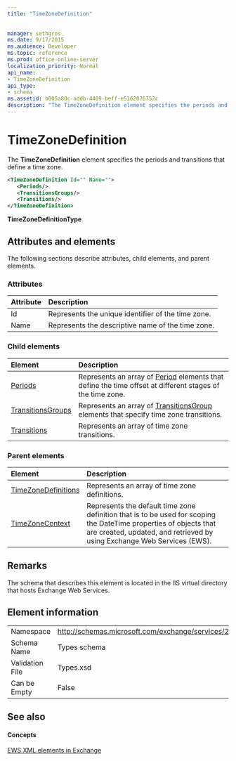 ```yaml
---
title: "TimeZoneDefinition"
 
 
manager: sethgros
ms.date: 9/17/2015
ms.audience: Developer
ms.topic: reference
ms.prod: office-online-server
localization_priority: Normal
api_name:
- TimeZoneDefinition
api_type:
- schema
ms.assetid: b005a80c-addb-4409-beff-e5162076752c
description: "The TimeZoneDefinition element specifies the periods and transitions that define a time zone."
---
```


# TimeZoneDefinition

The **TimeZoneDefinition** element specifies the periods and transitions that define a time zone. 
  
```XML
<TimeZoneDefinition Id="" Name="">
   <Periods/>
   <TransitionsGroups/>
   <Transitions/>
</TimeZoneDefinition>

```

 **TimeZoneDefinitionType**
## Attributes and elements

The following sections describe attributes, child elements, and parent elements.
  
### Attributes

|**Attribute**|**Description**|
|:-----|:-----|
|Id  <br/> |Represents the unique identifier of the time zone.  <br/> |
|Name  <br/> |Represents the descriptive name of the time zone.  <br/> |
   
### Child elements

|**Element**|**Description**|
|:-----|:-----|
|[Periods](periods.md) <br/> |Represents an array of [Period](period.md) elements that define the time offset at different stages of the time zone.  <br/> |
|[TransitionsGroups](transitionsgroups.md) <br/> |Represents an array of [TransitionsGroup](transitionsgroup.md) elements that specify time zone transitions.  <br/> |
|[Transitions](transitions.md) <br/> |Represents an array of time zone transitions.  <br/> |
   
### Parent elements

|**Element**|**Description**|
|:-----|:-----|
|[TimeZoneDefinitions](timezonedefinitions.md) <br/> |Represents an array of time zone definitions.  <br/> |
|[TimeZoneContext](timezonecontext.md) <br/> |Represents the default time zone definition that is to be used for scoping the DateTime properties of objects that are created, updated, and retrieved by using Exchange Web Services (EWS).  <br/> |
   
## Remarks

The schema that describes this element is located in the IIS virtual directory that hosts Exchange Web Services.
  
## Element information

|||
|:-----|:-----|
|Namespace  <br/> |http://schemas.microsoft.com/exchange/services/2006/types  <br/> |
|Schema Name  <br/> |Types schema  <br/> |
|Validation File  <br/> |Types.xsd  <br/> |
|Can be Empty  <br/> |False  <br/> |
   
## See also

#### Concepts

[EWS XML elements in Exchange](ews-xml-elements-in-exchange.md)

